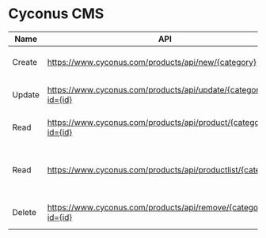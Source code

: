 # Cyconus CMS

|   Name    |                 API                                               | Description                              |  Verb     |
|-----------|-------------------------------------------------------------------|------------------------------------------|-----------|
|Create     |https://www.cyconus.com/products/api/new/{category}                |  insert new product item to db           | GET       |
|Update     |https://www.cyconus.com/products/api/update/{category}/?id={id}    | update exisiting product                 | POST      |
|Read       |https://www.cyconus.com/products/api/product/{category}/?id={id}   | retreive item info by id                 | GET       |
|Read       |https://www.cyconus.com/products/api/productlist/{category}.       | retreive partial info for category items | GET       |
|Delete     |https://www.cyconus.com/products/api/remove/{category}/?id={id}    | remove specific item by id               | DELETE.   |
